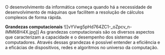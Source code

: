 O desenvolvimento da informática começa quando há a necessidade de desenvolvimento de máquinas que facilitem a resolução de cálculos complexos de forma rápida.


**Grandezas computacionais**
![[vYVwg5pHd764ZC1-_oZpcv_n-iMM68H4X.jpg]]
As grandezas computacionais são os diversos aspectos que caracterizam a capacidade e o desempenho dos sistemas de computadores. Através dessas grandezas é possível entender a eficiência e a eficácias de dispositivos, redes e algoritmos no universo da computação.